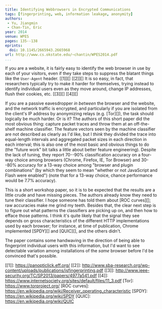 ```yaml
---
title: Identifying Webbrowsers in Encrypted Communications
tags: [fingerprinting, web, information leakage, anonymity]
authors:
 - Yu, Jiangmin
 - Chan-Tin, Eric
year: 2014
venue: WPES
pages: 135--138
eprints:
  doi: 10.1145/2665943.2665968
url: http://www.cs.okstate.edu/~chantin/WPES2014.pdf
...
```


If you are a website, it is fairly easy to identify the web browser in
use by each of your visitors, even if they take steps to suppress the
blatant things like the `User-Agent` header. [[1]][] [[2]][] It is so
easy, in fact, that researchers typically try to make it harder for
themselves, trying instead to identify individual users even as they
move around, change IP addresses, flush their cookies, etc. [[3]][]
[[4]][]

If you are a passive eavesdropper *in between* the browser and the
website, and the network traffic is encrypted, and particularly if you
are isolated from the client's IP address by anonymizing relays
(e.g. [Tor][]), the task should logically be much harder.  Or is it?
The authors of this short paper did the most obvious thing: capture
packet traces and throw them at an off-the-shelf machine classifier.
The feature vectors seen by the machine classifier are not described
as clearly as I'd like, but I *think* they divided the trace into
equal-length intervals and aggregated packet sizes in each direction
in each interval; this is also one of the most basic and obvious
things to do (the "future work" bit talks a little about better
feature engineering).  Despite the lack of tuning, they report 70--90%
classification accuracy on a four-way choice among browsers (Chrome,
Firefox, IE, Tor Browser) and 30--80% accuracy for a 13-way choice
among "browser and plugin combinations" (by which they seem to mean
"whether or not JavaScript and Flash were enabled") (note that for a
13-way choice, chance performance would be 7.7% accuracy).

This is a short workshop paper, so it is to be expected that the
results are a little crude and have missing pieces.  The authors
already know they need to tune their classifier.  I hope someone has
told them about [ROC curves][]; raw accuracies make me grind my teeth.
Besides that, the clear next step is to figure out what patterns the
classifiers are picking up on, and then how to efface those patterns.
I think it's quite likely that the signal they see depends on gross
characteristics of the different HTTP implementations used by each
browser; for instance, at time of publication, Chrome implemented
[SPDY][] and [QUIC][], and the others didn't.

The paper contains some handwaving in the direction of being able to
fingerprint individual users with this information, but I'd want to
see detectable variation among installations of the *same* browser
before I'd be convinced that's possible.

[[1]]: https://panopticlick.eff.org/
[[2]]: http://www.sba-research.org/wp-content/uploads/publications/jsfingerprinting.pdf
[[3]]: http://www.ieee-security.org/TC/SP2013/papers/4977a541.pdf
[[4]]: https://www.internetsociety.org/sites/default/files/11_3.pdf
[Tor]: https://www.torproject.org/
[ROC curves]: https://en.wikipedia.org/wiki/Receiver_operating_characteristic
[SPDY]: https://en.wikipedia.org/wiki/SPDY
[QUIC]: https://en.wikipedia.org/wiki/QUIC
